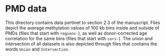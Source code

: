# PMD data

This directory contains data pertinet to section 2.3 of the
manuscript. Files depict the average methylation values of 100 kb bins
inside and outside of PMDs (files that start with `regions-`), as well
as donor-corrected age correlation for the same bins (files that start
with `cors-`). The union and intersection of all datasets is also
depicted through files that contains the words `Union` and
`Intersection`.
